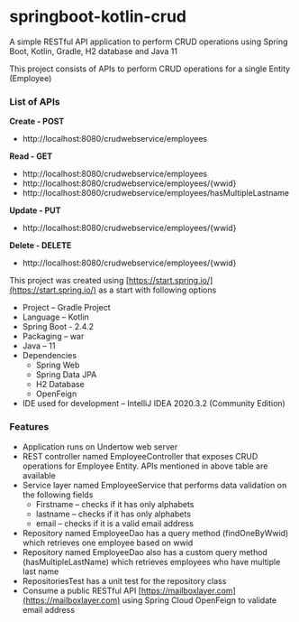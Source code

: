 # springboot-kotlin-crud

A simple RESTful API application to perform CRUD operations using Spring Boot, Kotlin, Gradle, H2 database and Java 11

This project consists of APIs to perform CRUD operations for a single Entity (Employee)
### List of APIs
**Create	- POST**
* http://localhost:8080/crudwebservice/employees 

**Read	- GET**
* http://localhost:8080/crudwebservice/employees
* http://localhost:8080/crudwebservice/employees/{wwid}
* http://localhost:8080/crudwebservice/employees/hasMultipleLastname

**Update	- PUT**
* http://localhost:8080/crudwebservice/employees/{wwid} 

**Delete	- DELETE**
* http://localhost:8080/crudwebservice/employees/{wwid} 


This project was created using [https://start.spring.io/](https://start.spring.io/) as a start with following options
* Project – Gradle Project
* Language – Kotlin
* Spring Boot - 2.4.2
* Packaging – war
* Java – 11
* Dependencies
  -	Spring Web
  -	Spring Data JPA
  -	H2 Database
  -	OpenFeign
* IDE used for development – IntelliJ IDEA 2020.3.2 (Community Edition)

### Features
* Application runs on Undertow web server
* REST controller named EmployeeController that exposes CRUD operations for Employee Entity.  APIs mentioned in above table are available
* Service layer named EmployeeService that performs data validation on the following fields
  -	Firstname – checks if it has only alphabets
  -	lastname – checks if it has only alphabets
  -	email – checks if it is a valid email address
* Repository named EmployeeDao has a query method (findOneByWwid) which retrieves one employee based on wwid
* Repository named EmployeeDao also has a custom query method (hasMultipleLastName) which retrieves employees who have multiple last name
* RepositoriesTest has a unit test for the repository class
* Consume a public RESTful API [https://mailboxlayer.com](https://mailboxlayer.com) using Spring Cloud OpenFeign to validate email address 

